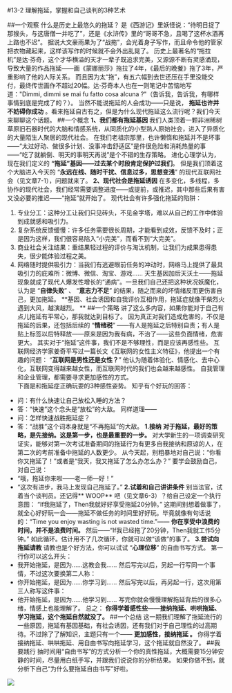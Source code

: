 #13-2 理解拖延，掌握和自己谈判的3种艺术 

##一个观察
什么是历史上最悠久的拖延？
是《西游记》里妖怪说：“待明日捉了那猴头，与这唐僧一并吃了”，还是《水浒传》里的“哥哥不急，且喝了这杯水酒再上路也不迟”。
据说大文豪雨果为了“战拖”，会光着身子写作，而且命令他的管家把衣物藏起来，这样该写作的时候就不会外出乱晃了。
历史上最著名的“拖拉机”是达·芬奇，这个才华横溢的天才一辈子既追求完美，又源源不断有灵感涌现，导致大量的作品拖延——画《蒙娜丽莎》拖拉了4年，《最后的晚餐》拖了3年，严重影响了他的人际关系。
而且因为太“拖”，有五六幅到去世还压在手里没能交付，最终传世画作不超过20幅。达·芬奇本人也在一则笔记中苦恼地写道："Dimmi, dimmi se mai fu fatto cosa alcuna ?"（告诉我，告诉我，有哪样事情到底是完成了的？）。
当然不能说拖延的人会成功——只是说， **拖延也许并不妨碍你成功** 。看来拖延自古有之，但是为什么现代拖延这么流行呢？我们今天来聊聊这个话题。
##一个概念
**1、我们都有拖延基因**
我们人类顶着一颗非洲稀树草原旧石器时代的大脑和情感系统，从同质化的小型熟人原始社会，进入了异质化的大量陌生人聚居的现代社会。
在我们老祖宗那里，也许懒惰和拖延并不是坏事——“太过好动、做很多计划、没事冲击舒适区”是件很危险和消耗热量的事——“吃了就躺倒、明天的事明天再说”是个不错的生存策略。
进化心理学认为，现在我们定义的 **“拖延”基因——过去某个时段肯定保护过我们**。
但是我们顶着这个大脑进入今天的 “**永远在线、随时干扰、信息过多，思想变浅**” 的现代互联网社会（见文章7-1），问题就来了。
**2、现代社会是拖延诱因**
在多变化，多线程，多协作的现代社会，我们经常需要调整进度——或提前，或推迟，其中那些后果有害又没必要的推迟——“拖延”就开始了。
现代社会有许多强化拖延的陷阱：

1. 专业分工：这种分工让我们只见砖头，不见金字塔，难以从自己的工作中体验到成就感和吸引力。
2. 复杂系统反馈缓慢：许多任务需要很长周期，才能看到成效，反馈不及时；正是因为这样，我们很容易陷入“小完美”，而看不到“大完美”。
3. 商业社会关注结果：重结果轻过程的评价与淘汰机制，让我们为成果患得患失，很少能体验过程之美。
4. 网络随时提供吸引力：当我们有逃避眼前任务的冲动时，网络马上提供了最具吸引力的庇难所：微博、微信、淘宝、游戏……
天生基因加后天沃土——拖延现象就成了现代人爆发性增长的“通病”。一旦我们自己还把这种状况妖魔化，认为是 “**自律失败**” 、 “**意志力不足**” 的结果，随之而来的坏情绪反而更伤害自己，更加拖延。
**基因、社会诱因和自我评价互相作用，拖延症就像干柴烈火遇到大风，越演越烈。 **
##一个策略
讲了这么多内容，如果你能对于自己有点儿拖延有平常心，那我就达到目标了。
因为真正对我们造成危害的，不仅是拖延的后果，还包括后续的 “**情绪税**” ——有人是拖延之后特别自责；有人是贴上标签以后特释放——原来是因为我有病，不治了——这些负面情绪，危害更大。
其实对于“拖延”这件事，我们不是不够理性，而是应该再感性些。
互联网经济学家姜奇平写过一篇长文《互联网的女性主义特征》，他提出一个有趣的问题： “**互联网是男性还是女性？**” 他认为随着体验化、情感化、去中心化，互联网变得越来越女性，而互联网时代的我们也会越来越感性。
自我管理和企业管理，都需要寻求更加感性的方式。    
下面是和拖延症正确玩耍的3种感性姿势。
知乎有个好玩的回答：
- 问：有什么快速让自己放松入睡的方法？
- 答：“快速”这个念头是“放松”的大敌。
同样道理——
- 问：怎样快速战胜拖延症？
- 答：“战胜”这个词本身就是“不再拖延”的大敌。
**1.接纳**
**对于拖延，最好的策略，是先接纳。这是第一步，也是最重要的一步。**
对大学新生的一项调查研究证实，能够对第一次考试准备期间的拖延行为有更多自我接纳和原谅的人，在第二次的考前准备中拖延的人数更少。
从今天起，别粗暴地对自己说：“你看你又拖延了！”或者是“我天，我又拖延了怎么办怎么办？”
要学会鼓励自己，对自己说：
- “哦，拖延你来啦——老—师—好！”
- “这次有进步，我马上发现自己拖延了。”
**2.试着和自己讲讲条件**
别当法官，试着当个谈判员。还记得** WOOP** 吧（见文章6-3）？给自己设定一个执行意图：
“If我拖延了，Then我就好好享受拖延20分钟。”
这期间别想着做事了，就全心好好玩一会——拖延不做任务的时间里好好玩。毕竟就像有句话说的：“Time you enjoy wasting is not wasted time.”—— **你在享受中浪费的时间，并不是浪费时间。**
然后——“If我已经拖了20分钟，Then我就工作5分钟。”
如此循环。估计用不了几次循环，你就可以做“该做”的事了。
**3.尝试向拖延请教**
请教也是个好方法，你可以试试 “**心理位移**” 的自由书写方式。
第一行你可以这么开头：
- 我开始拖延，是因为……这教会我……
然后写完以后，另起一行写同一个事情，不过这次要换第二人称：
- 你开始拖延，是因为……你学习到……
然后写完以后，再另起一行，这次用第三人称写这件事：
- 他开始拖延，是因为……他学习到……
写完你就会慢慢理解拖延背后的很多心绪，情感上也能理解了。
总之： **你得学着感性些——接纳拖延、哄哄拖延、学习拖延，这个拖延自然就没了。**
##一个总结
这一期我们理解了拖延流行的一些原因，拖延有基因基础，有社会诱因，还有我们对于自己理性的过高期待。不过除了了解知识，主题只有一个—— **更加感性，接纳拖延 。**
你得学着接纳拖延、哄哄拖延、用自由书写向拖延学习，这个拖延就自然没了。
##我要践行
抽时间用“自由书写”的方式分析一个你的真性拖延，大概需要15分钟安静的时间，尽量用白纸手写，并跟我们说说你的分析结果。
如果你做不到，就分析下自己“为什么要拖延自由书写”好啦。

![](./_image/img_1521.jpg)
